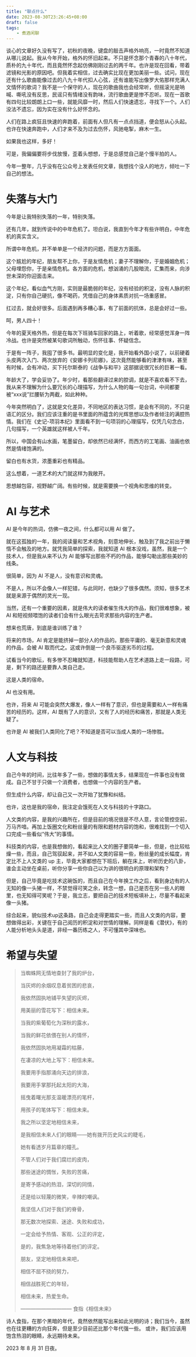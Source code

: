 ```yaml
---
title: "聊点什么"
date: 2023-08-30T23:26:45+08:00
draft: false
tags:
    - 煮酒闲聊
---
```


谈心的文章好久没有写了，初秋的夜晚，键盘的敲击声格外响亮，一时竟然不知道从哪儿说起。我从今年开始，格外的怀旧起来。不只是怀念那个青春的八十年代，质朴的九十年代，而且竟然怀念起仿佛刚刚过去的两千年。也许是现在回看，带着滤镜和光影的原因吧。但我着实相信，过去确实比现在更加美丽一些。试问，现在还有什么歌曲能像过去的八九十年代扣人心弦，还有谁能写出像罗大佑那样充满人文情怀的歌词？我不是一个保守的人，现在的歌曲我也会经常听，但摇滚光是呐喊、嘶吼没有反思，民谣只有情绪没有韵味，流行歌曲更是惨不忍听。现在一首歌有四句比较朗朗上口一些，就能风靡一时，然后人们快速遗忘，寻找下一个。人们没法不遗忘，因为实在没有什么好怀念的。

人们在路上疯狂且快速的奔跑着，前面有人但凡有一点点挡道，便会怒从心头起。也许在快速奔跑中，人们才来不及为过去伤怀，风驰电掣，麻木一生。

如果我也这样，多好！

可是，我偏偏要将步伐放慢，歪着头想想，于是总感觉自己是个慢半拍的人。

今年一整年，几乎没有在公众号上发表任何文章，我想找个没人的地方，倾吐一下自己的想法。


# 失落与大门

今年是让我特别失落的一年，特别失落。

还有几年，就到传说中的中年危机了。坦白说，我直到今年才有些许明白，中年危机的真实含义。

所谓中年危机，并不单单是一个经济的问题，而是方方面面。

这个尴尬的年纪，朋友帮不上你，于是友情危机；妻子不理解你，于是婚姻危机；父母埋怨你，于是亲情危机。各方面的危机，想汹涌的几股暗流，汇集而来，向涉世未深的你迎面击来。

这个年纪，看似血气方刚，实则是最脆弱的年纪，没有经验的积淀，没有人脉的积淀，只有你自己硬抗，像不喝药，凭借自己的身体素质对抗一场重感冒。

扛过去，就会好很多。后面遇到再多糟心事，有了前面的抗体，总是会好过一些。

呵，男人四十！

今年的夏天格外热，但是在每次下班骑车回家的路上，听着歌，经常感觉浑身一阵冷战。也许是突然被某句歌词所触动，伤怀往事、怀疑信念。

于是有一阵子，我囤了很多书。最明显的变化是，我开始看外国小说了，以前硬着头皮两次入门、两次放弃的《安娜卡列尼娜》，这次竟然能够看的津津有味，甚至有时候，会有冲动，买下托尔斯泰的《战争与和平》这部据说很冗长的巨著一看。

年龄大了，学会妥协了。年少时，看那些翻译过来的腔调，就是不喜欢看不下去，我从来不理解为什么要冗长的心理描写，为什么人物的每一句台词，中间都要被“xxx说”拦腰斩为两截，如此种种。

今年突然明白了，这就是文化差异，不同地区的表达习惯，是会有不同的，不只是语汇的区分。我们应该注重的是书里面的所蕴含的光辉思想以及作者倾注的满腔热情。我们在《史记-项羽本纪》里面看不到一句项羽的心理描写，仅凭几句念白，几句描写，一个英雄就这样被人千年。

所以，中国会有山水画，笔墨留白，却依然已经满怀，而西方的工笔画、油画也依然是情绪饱满的。

留白也有水货，浓墨重彩也有精品。

这么想着，一道艺术的大门就这样为我敞开。

思想越包容，视野越广阔。有些时候，就是需要换一个视角和思维的转变。


# AI 与艺术

AI 是今年的热词，仿佛一夜之间，什么都可以用 AI 做了。

就在这孤独的一年，我的阅读量和艺术视角，刻意地伸长，触及到了我之前出于懒惰不会触及的地方。就凭我简单的探索，我就知道 AI 根本没戏，虽然，我是一个技术人，但是我从来不认为 AI 能够写出那些不朽的作品，能够勾勒出那些美妙的线条。

很简单，因为 AI 不是人，没有意识和灵魂。

不是人，所以不会像人一样犯错，与此同时，也缺少了很多偶然。须知，很多艺术就是来源于偶然的灵光一现。

当然，还有一个重要的因素，就是伟大的读者催生伟大的作品，我们很难想象，被 AI 和短视频喂饱的读者们会有什么眼光去苛求那些内容的生产者。

想来也荒唐，到底是谁训练了谁？

将来的市场，AI 肯定是能挤掉一部分人的作品的。那些平庸的、毫无新意和灵魂的作品，会被 AI 取而代之。这或许倒是一个良币驱逐劣币的过程。

试看当今的歌坛，有多惨不忍睹就知道，科技能帮助人在艺术道路上走一段路，可是，剩下的路还是要靠人类自己走。

这是人类的宿命。

AI 也没有用。

也许，将来 AI 可能会突然大爆发，像人一样有了意识，但也是需要和人一样有痛苦的经历的。这样，AI 既有了人的意识，又有了人的经历和痛苦，那就是人类无疑了。

也许是 AI 被我们人类同化了吧？不知道是否可以当成人类的一场惨胜。


# 人文与科技

自己今年的时间，比往年多了一些，想做的事情太多，结果现在一件事也没有做成。自己不甘于只做一个消费者，也想做一个内容的生产者。

但生成什么内容，却让自己又一次开始了犹豫和纠结。

也许，这也是我的宿命，我注定会饿死在人文与科技的十字路口。

人文类的内容，是我的兴趣所在，但是目前的境况很是不尽人意，言论管控空前，万马齐喑。再加上饭圈文化和粉丝量的有限和题材内容的饱和，很难找到一个切入口完成一些看似“伟大”的事情。

科技类的内容，也是我想做的，看起来比人文的圈子要简单一些，但是，也比较枯燥一些，而且，自己驾驭起来，并不如人文类的容易一些，粉丝量的成长幅度，肯定比不上人文类的 up 主，毕竟大家都想在下班后，躺在床上，听听历史的八卦，谁会主动坐在桌前，听你分享一些你自己以为讲的很明白的原理和架构？

但是，自己毕竟是吃技术这碗饭的，而且自己在今年换工作之后，看到身边有的人无知的像一头猪一样，不禁觉得可笑之余，转念一想，自己是否在另一些人的眼里，也无知得可笑呢？于是，我立志，要把自己的技术短板填补上，尽量不看起来像一头猪。

综合起来，貌似技术up这条路，自己会走得更踏实一些，而且人文类的内容，要想做得出彩，关键在于自己阅历的积淀和对世情的理解。同样是看《潜伏》，有的人能分析地头头是道，非经一番历练之人，不可懂其中深味也。


# 希望与失望

> 当蜘蛛网无情地查封了我的炉台，
> 
> 当灰烬的余烟叹息着贫困的悲哀，
> 
> 我依然固执地铺平失望的灰烬，
> 
> 用美丽的雪花写下：相信未来。
> 
> 当我的紫葡萄化为深秋的露水，
> 
> 当我的鲜花依偎在别人的情怀，
> 
> 我依然固执地用凝霜的枯藤，
> 
> 在凄凉的大地上写下：相信未来。
> 
> 我要用手指那涌向天边的排浪，
> 
> 我要用手掌那托起太阳的大海，
> 
> 摇曳着曙光那支温暖漂亮的笔杆，
> 
> 用孩子的笔体写下：相信未来。
> 
> 我之所以坚定地相信未来，
> 
> 是我相信未来人们的眼睛——她有拨开历史风尘的睫毛，
> 
> 她有看透岁月篇章的瞳孔。
> 
> 不管人们对于我们腐烂的皮肉，
> 
> 那些迷途的惆怅，失败的苦痛，
> 
> 是寄予感动的热泪，深切的同情，
> 
> 还是给以轻蔑的微笑，辛辣的嘲讽。
> 
> 我坚信人们对于我们的脊骨，
> 
> 那无数次地探索、迷途、失败和成功，
> 
> 一定会给予热情、客观、公正的评定，
> 
> 是的，我焦急地等待着他们的评定。
> 
> 朋友，坚定地相信未来吧，
> 
> 相信不屈不挠的努力，
> 
> 相信战胜死亡的年轻，
> 
> 相信未来，热爱生命。
> 
> —————————— 食指《相信未来》

诗人食指，在那个黑暗的年代，竟然依然能写出来如此光明的诗；我们当今，虽然也在往更糟的方向狂奔，但是至少目前还比那个年代强一些。
或许，我们应该用饱含热泪的眼睛，永远期待未来。

2023 年 8 月 31 日夜。